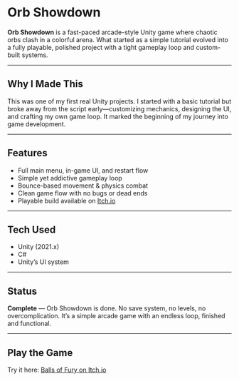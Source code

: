 # Orb Showdown

**Orb Showdown** is a fast-paced arcade-style Unity game where chaotic orbs clash in a colorful arena. What started as a simple tutorial evolved into a fully playable, polished project with a tight gameplay loop and custom-built systems.

---

## Why I Made This

This was one of my first real Unity projects. I started with a basic tutorial but broke away from the script early—customizing mechanics, designing the UI, and crafting my own game loop. It marked the beginning of my journey into game development.

---

## Features

- Full main menu, in-game UI, and restart flow
- Simple yet addictive gameplay loop
- Bounce-based movement & physics combat
- Clean game flow with no bugs or dead ends
- Playable build available on [Itch.io](https://endlingalien.itch.io/balls-of-fury)

---

## Tech Used

- Unity (2021.x)
- C#
- Unity’s UI system

---

## Status

**Complete** — Orb Showdown is done. No save system, no levels, no overcomplication. It’s a simple arcade game with an endless loop, finished and functional.

---

## Play the Game

Try it here: [Balls of Fury on Itch.io](https://endlingalien.itch.io/balls-of-fury)
